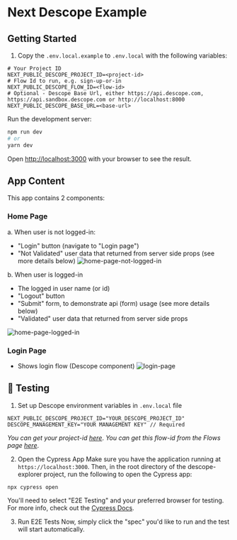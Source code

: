 # Next Descope Example

## Getting Started

1. Copy the `.env.local.example` to `.env.local` with the following variables:

```env
# Your Project ID
NEXT_PUBLIC_DESCOPE_PROJECT_ID=<project-id>
# Flow Id to run, e.g. sign-up-or-in
NEXT_PUBLIC_DESCOPE_FLOW_ID=<flow-id>
# Optional - Descope Base Url, either https://api.descope.com, https://api.sandbox.descope.com or http://localhost:8000
NEXT_PUBLIC_DESCOPE_BASE_URL=<base-url>
```

Run the development server:

```bash
npm run dev
# or
yarn dev
```

Open [http://localhost:3000](http://localhost:3000) with your browser to see the result.

## App Content

This app contains 2 components:

### Home Page

a. When user is not logged-in:

- "Login" button (navigate to "Login page")
- "Not Validated" user data that returned from server side props (see more details below)
  ![home-page-not-logged-in](https://user-images.githubusercontent.com/10514677/206518925-16465344-f77d-4166-a0a5-22f9eea40438.png)

b. When user is logged-in

- The logged in user name (or id)
- "Logout" button
- "Submit" form, to demonstrate api (form) usage (see more details below)
- "Validated" user data that returned from server side props

![home-page-logged-in](https://user-images.githubusercontent.com/10514677/206575364-c574147b-18b0-4d0c-b6a6-af56c4ab7673.png)

### Login Page

- Shows login flow (Descope component)
  ![login-page](https://user-images.githubusercontent.com/10514677/206518915-609865ce-196b-41be-9670-47278a72bd10.png)

## 🧪 Testing

1. Set up Descope environment variables in `.env.local` file

```
NEXT_PUBLIC_DESCOPE_PROJECT_ID="YOUR_DESCOPE_PROJECT_ID"
DESCOPE_MANAGEMENT_KEY="YOUR MANAGEMENT KEY" // Required
```

_You can get your project-id [here](https://app.descope.com/settings/project)_.
_You can get this flow-id from the Flows page [here](https://app.descope.com/flows)_.

2. Open the Cypress App
   Make sure you have the application running at `https://localhost:3000`. Then, in the root directory of the descope-explorer project, run the following to open the Cypress app:

```
npx cypress open
```

You'll need to select "E2E Testing" and your preferred browser for testing. For more info, check out the [Cypress Docs](https://docs.cypress.io/guides/getting-started/opening-the-app).

3. Run E2E Tests
   Now, simply click the "spec" you'd like to run and the test will start automatically.

